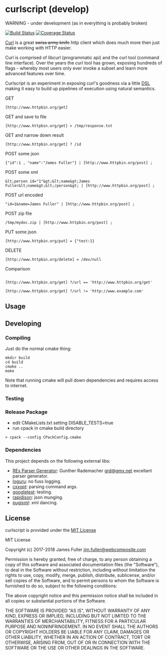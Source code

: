 # curlscript (develop)
WARNING - under development (as in everything is probably broken)

[![Build Status](https://travis-ci.org/xquery/curlscript.svg?branch=develop)](https://travis-ci.org/xquery/curlscript)
[![Coverage Status](https://coveralls.io/repos/github/xquery/curlscript/badge.svg?branch=develop)](https://coveralls.io/github/xquery/curlscript?branch=develop)

[Curl](https://curl.haxx.se/) is a great ~~swiss army knife~~ http client which does much more then just make working with HTTP easier.
 
Curl is comprised of libcurl (programmatic api) and the curl tool (command line interface). Over the years the curl tool has grown, exposing hundreds
of flags - whereby most users only ever invoke a subset and learn more advanced features over time. 

Curlscript is an experiment in exposing curl's goodness via a little [DSL](https://en.wikipedia.org/wiki/Domain-specific_language) making it easy to build up
pipelines of execution using natural semantics.  

GET   
```$bash
[http://www.httpbin.org/get]
```

GET and save to file  
```$bash
[http://www.httpbin.org/get] > /tmp/response.txt
```

GET and narrow down result
```$bash
[http://www.httpbin.org/get] ? /id
```

POST some json
```$bash
{"id":1 , "name":"James Fuller"} | [http://www.httpbin.org/post] ;
```

POST some xml
```$bash
&lt;person id="1"&gt;&lt;name&gt;James Fuller&lt;name&gt;&lt;/person&gt; | [http://www.httpbin.org/post] ;
```

POST url encoded
```$bash
"id=1&name=James Fuller" | [http://www.httpbin.org/post] ;
```

POST zip file
```$bash
/tmp/mydoc.zip | [http://www.httpbin.org/post] ;
```

PUT some json
```$bash
[http://www.httpbin.org/put] = {"test:1}
```

DELETE
```$bash
[http://www.httpbin.org/delete] = /dev/null
```

Comparison
```$bash

[http://www.httpbin.org/get] ?/url == 'http://www.httpbin.org/get'

[http://www.httpbin.org/get] ?/url != 'http://www.example.com'
```

## Usage


## Developing

### Compiling

Just do the normal cmake thing:
```
mkdir build
cd build
cmake ..
make 
```

Note that running cmake will pull down dependencies and requires access to internet.

### Testing


### Release Package

* edit CMakeLists.txt setting DISABLE_TESTS=true
* run cpack in cmake build directory
```
> cpack --config CPackConfig.cmake

````

### Dependencies
This project depends on the following external libs:

* [REx Parser Generator](http://www.bottlecaps.de/rex/): Gunther Rademacher <grd@gmx.net> excellant parser generator. 
* [loguru](https://github.com/emilk/loguru): no fuss logging.
* [cxxopt](https://github.com/jarro2783/cxxopts): parsing command args.
* [googletest](https://github.com/google/googletest): testing.
* [rapidjson](https://github.com/miloyip/rapidjson): json munging.
* [pugixml](https://github.com/zeux/pugixml): xml dancing.

## License

curlscript is provided under the [MIT License](COPYING)

MIT License

Copyright (c) 2017-2018 James Fuller <jim.fuller@webcomposite.com>

Permission is hereby granted, free of charge, to any person obtaining a copy
of this software and associated documentation files (the "Software"), to deal
in the Software without restriction, including without limitation the rights
to use, copy, modify, merge, publish, distribute, sublicense, and/or sell
copies of the Software, and to permit persons to whom the Software is
furnished to do so, subject to the following conditions:

The above copyright notice and this permission notice shall be included in all
copies or substantial portions of the Software.

THE SOFTWARE IS PROVIDED "AS IS", WITHOUT WARRANTY OF ANY KIND, EXPRESS OR
IMPLIED, INCLUDING BUT NOT LIMITED TO THE WARRANTIES OF MERCHANTABILITY,
FITNESS FOR A PARTICULAR PURPOSE AND NONINFRINGEMENT. IN NO EVENT SHALL THE
AUTHORS OR COPYRIGHT HOLDERS BE LIABLE FOR ANY CLAIM, DAMAGES OR OTHER
LIABILITY, WHETHER IN AN ACTION OF CONTRACT, TORT OR OTHERWISE, ARISING FROM,
OUT OF OR IN CONNECTION WITH THE SOFTWARE OR THE USE OR OTHER DEALINGS IN THE
SOFTWARE.